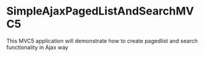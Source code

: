 # SimpleAjaxPagedListAndSearchMVC5
This MVC5 application will demonstrate how to create pagedlist and search functionality in Ajax way
